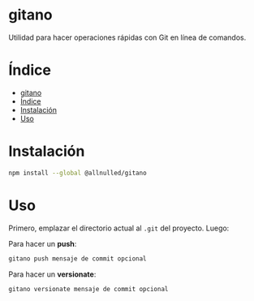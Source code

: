 # gitano

Utilidad para hacer operaciones rápidas con Git en línea de comandos. 

# Índice

- [gitano](#gitano)
- [Índice](#índice)
- [Instalación](#instalación)
- [Uso](#uso)

# Instalación

```sh
npm install --global @allnulled/gitano
```

# Uso

Primero, emplazar el directorio actual al `.git` del proyecto. Luego:

Para hacer un **push**:

```sh
gitano push mensaje de commit opcional
```

Para hacer un **versionate**:

```sh
gitano versionate mensaje de commit opcional
```

